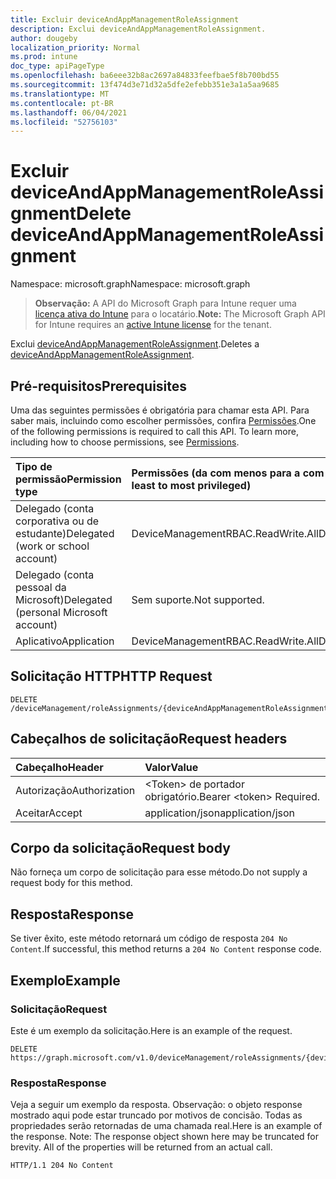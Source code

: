 ```yaml
---
title: Excluir deviceAndAppManagementRoleAssignment
description: Exclui deviceAndAppManagementRoleAssignment.
author: dougeby
localization_priority: Normal
ms.prod: intune
doc_type: apiPageType
ms.openlocfilehash: ba6eee32b8ac2697a84833feefbae5f8b700bd55
ms.sourcegitcommit: 13f474d3e71d32a5dfe2efebb351e3a1a5aa9685
ms.translationtype: MT
ms.contentlocale: pt-BR
ms.lasthandoff: 06/04/2021
ms.locfileid: "52756103"
---
```

# <a name="delete-deviceandappmanagementroleassignment"></a><span data-ttu-id="d1670-103">Excluir deviceAndAppManagementRoleAssignment</span><span class="sxs-lookup"><span data-stu-id="d1670-103">Delete deviceAndAppManagementRoleAssignment</span></span>

<span data-ttu-id="d1670-104">Namespace: microsoft.graph</span><span class="sxs-lookup"><span data-stu-id="d1670-104">Namespace: microsoft.graph</span></span>

> <span data-ttu-id="d1670-105">**Observação:** A API do Microsoft Graph para Intune requer uma [licença ativa do Intune](https://go.microsoft.com/fwlink/?linkid=839381) para o locatário.</span><span class="sxs-lookup"><span data-stu-id="d1670-105">**Note:** The Microsoft Graph API for Intune requires an [active Intune license](https://go.microsoft.com/fwlink/?linkid=839381) for the tenant.</span></span>

<span data-ttu-id="d1670-106">Exclui [deviceAndAppManagementRoleAssignment](../resources/intune-rbac-deviceandappmanagementroleassignment.md).</span><span class="sxs-lookup"><span data-stu-id="d1670-106">Deletes a [deviceAndAppManagementRoleAssignment](../resources/intune-rbac-deviceandappmanagementroleassignment.md).</span></span>

## <a name="prerequisites"></a><span data-ttu-id="d1670-107">Pré-requisitos</span><span class="sxs-lookup"><span data-stu-id="d1670-107">Prerequisites</span></span>
<span data-ttu-id="d1670-p101">Uma das seguintes permissões é obrigatória para chamar esta API. Para saber mais, incluindo como escolher permissões, confira [Permissões](/graph/permissions-reference).</span><span class="sxs-lookup"><span data-stu-id="d1670-p101">One of the following permissions is required to call this API. To learn more, including how to choose permissions, see [Permissions](/graph/permissions-reference).</span></span>

|<span data-ttu-id="d1670-110">Tipo de permissão</span><span class="sxs-lookup"><span data-stu-id="d1670-110">Permission type</span></span>|<span data-ttu-id="d1670-111">Permissões (da com menos para a com mais privilégios)</span><span class="sxs-lookup"><span data-stu-id="d1670-111">Permissions (from least to most privileged)</span></span>|
|:---|:---|
|<span data-ttu-id="d1670-112">Delegado (conta corporativa ou de estudante)</span><span class="sxs-lookup"><span data-stu-id="d1670-112">Delegated (work or school account)</span></span>|<span data-ttu-id="d1670-113">DeviceManagementRBAC.ReadWrite.All</span><span class="sxs-lookup"><span data-stu-id="d1670-113">DeviceManagementRBAC.ReadWrite.All</span></span>|
|<span data-ttu-id="d1670-114">Delegado (conta pessoal da Microsoft)</span><span class="sxs-lookup"><span data-stu-id="d1670-114">Delegated (personal Microsoft account)</span></span>|<span data-ttu-id="d1670-115">Sem suporte.</span><span class="sxs-lookup"><span data-stu-id="d1670-115">Not supported.</span></span>|
|<span data-ttu-id="d1670-116">Aplicativo</span><span class="sxs-lookup"><span data-stu-id="d1670-116">Application</span></span>|<span data-ttu-id="d1670-117">DeviceManagementRBAC.ReadWrite.All</span><span class="sxs-lookup"><span data-stu-id="d1670-117">DeviceManagementRBAC.ReadWrite.All</span></span>|

## <a name="http-request"></a><span data-ttu-id="d1670-118">Solicitação HTTP</span><span class="sxs-lookup"><span data-stu-id="d1670-118">HTTP Request</span></span>
<!-- {
  "blockType": "ignored"
}
-->
``` http
DELETE /deviceManagement/roleAssignments/{deviceAndAppManagementRoleAssignmentId}
```

## <a name="request-headers"></a><span data-ttu-id="d1670-119">Cabeçalhos de solicitação</span><span class="sxs-lookup"><span data-stu-id="d1670-119">Request headers</span></span>
|<span data-ttu-id="d1670-120">Cabeçalho</span><span class="sxs-lookup"><span data-stu-id="d1670-120">Header</span></span>|<span data-ttu-id="d1670-121">Valor</span><span class="sxs-lookup"><span data-stu-id="d1670-121">Value</span></span>|
|:---|:---|
|<span data-ttu-id="d1670-122">Autorização</span><span class="sxs-lookup"><span data-stu-id="d1670-122">Authorization</span></span>|<span data-ttu-id="d1670-123">&lt;Token&gt; de portador obrigatório.</span><span class="sxs-lookup"><span data-stu-id="d1670-123">Bearer &lt;token&gt; Required.</span></span>|
|<span data-ttu-id="d1670-124">Aceitar</span><span class="sxs-lookup"><span data-stu-id="d1670-124">Accept</span></span>|<span data-ttu-id="d1670-125">application/json</span><span class="sxs-lookup"><span data-stu-id="d1670-125">application/json</span></span>|

## <a name="request-body"></a><span data-ttu-id="d1670-126">Corpo da solicitação</span><span class="sxs-lookup"><span data-stu-id="d1670-126">Request body</span></span>
<span data-ttu-id="d1670-127">Não forneça um corpo de solicitação para esse método.</span><span class="sxs-lookup"><span data-stu-id="d1670-127">Do not supply a request body for this method.</span></span>

## <a name="response"></a><span data-ttu-id="d1670-128">Resposta</span><span class="sxs-lookup"><span data-stu-id="d1670-128">Response</span></span>
<span data-ttu-id="d1670-129">Se tiver êxito, este método retornará um código de resposta `204 No Content`.</span><span class="sxs-lookup"><span data-stu-id="d1670-129">If successful, this method returns a `204 No Content` response code.</span></span>

## <a name="example"></a><span data-ttu-id="d1670-130">Exemplo</span><span class="sxs-lookup"><span data-stu-id="d1670-130">Example</span></span>

### <a name="request"></a><span data-ttu-id="d1670-131">Solicitação</span><span class="sxs-lookup"><span data-stu-id="d1670-131">Request</span></span>
<span data-ttu-id="d1670-132">Este é um exemplo da solicitação.</span><span class="sxs-lookup"><span data-stu-id="d1670-132">Here is an example of the request.</span></span>
``` http
DELETE https://graph.microsoft.com/v1.0/deviceManagement/roleAssignments/{deviceAndAppManagementRoleAssignmentId}
```

### <a name="response"></a><span data-ttu-id="d1670-133">Resposta</span><span class="sxs-lookup"><span data-stu-id="d1670-133">Response</span></span>
<span data-ttu-id="d1670-p102">Veja a seguir um exemplo da resposta. Observação: o objeto response mostrado aqui pode estar truncado por motivos de concisão. Todas as propriedades serão retornadas de uma chamada real.</span><span class="sxs-lookup"><span data-stu-id="d1670-p102">Here is an example of the response. Note: The response object shown here may be truncated for brevity. All of the properties will be returned from an actual call.</span></span>
``` http
HTTP/1.1 204 No Content
```




